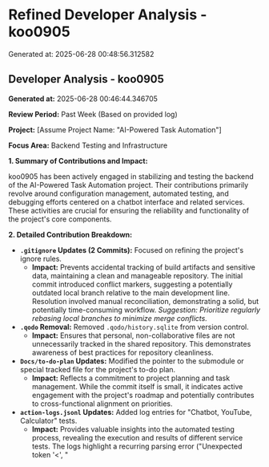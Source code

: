 # Refined Developer Analysis - koo0905
Generated at: 2025-06-28 00:48:56.312582

## Developer Analysis - koo0905

**Generated at:** 2025-06-28 00:46:44.346705

**Review Period:** Past Week (Based on provided log)

**Project:** [Assume Project Name: "AI-Powered Task Automation"]

**Focus Area:** Backend Testing and Infrastructure

**1. Summary of Contributions and Impact:**

koo0905 has been actively engaged in stabilizing and testing the backend of the AI-Powered Task Automation project. Their contributions primarily revolve around configuration management, automated testing, and debugging efforts centered on a chatbot interface and related services. These activities are crucial for ensuring the reliability and functionality of the project's core components.

**2. Detailed Contribution Breakdown:**

*   **`.gitignore` Updates (2 Commits):** Focused on refining the project's ignore rules.
    *   **Impact:** Prevents accidental tracking of build artifacts and sensitive data, maintaining a clean and manageable repository. The initial commit introduced conflict markers, suggesting a potentially outdated local branch relative to the main development line. Resolution involved manual reconciliation, demonstrating a solid, but potentially time-consuming workflow.  *Suggestion: Prioritize regularly rebasing local branches to minimize merge conflicts.*
*   **`.qodo` Removal:** Removed `.qodo/history.sqlite` from version control.
    *   **Impact:**  Ensures that personal, non-collaborative files are not unnecessarily tracked in the shared repository. This demonstrates awareness of best practices for repository cleanliness.
*   **`Docs/to-do-plan` Updates:** Modified the pointer to the submodule or special tracked file for the project's to-do plan.
    *   **Impact:** Reflects a commitment to project planning and task management. While the commit itself is small, it indicates active engagement with the project's roadmap and potentially contributes to cross-functional alignment on priorities.
*   **`action-logs.jsonl` Updates:** Added log entries for "Chatbot, YouTube, Calculator" tests.
    *   **Impact:** Provides valuable insights into the automated testing process, revealing the execution and results of different service tests.  The logs highlight a recurring parsing error ("Unexpected token '<', \"<title>Err\"... is not valid JSON"), indicating a potential issue with an upstream service consistently returning HTML error pages when JSON is expected. This suggests a problem with error handling in the test setup or the services themselves. There are also successful tests, showing that while there are bugs, tests are also finding paths for execution.  The logs give a detailed view into the chatbot usage.
*   **`playwright-state.json` Update:** Significantly modified the `playwright-state.json` file, capturing the state of a Playwright-based chatbot test.
    *   **Impact:** Provides a detailed record of chatbot interaction, including user input, assistant responses, and internal test status. The extensive `logs` array within the file contains valuable debugging information. A particular error, "Executable doesn't exist," indicates a missing browser dependency for Playwright. The logs also contain error messages with suggestions. Analyzing these states allows for detailed analysis of bot performance.

**3. Technical Expertise Demonstrated:**

*   **Version Control (Git):** Demonstrated proficiency in resolving merge conflicts and managing submodules (or tracked files as special objects). The ability to successfully reconcile the `.gitignore` file under conflict conditions underscores a strong understanding of Git branching and merging.
*   **Configuration Management:** The ongoing `.gitignore` updates demonstrate an understanding of the importance of managing project dependencies and build artifacts to maintain a clean repository.
*   **Testing and Debugging:** The extensive log entries and the modification of `playwright-state.json` highlight a strong focus on testing and debugging. koo0905 is actively running automated tests, analyzing logs, and identifying errors. The presence of both success and error messages indicates a methodical approach to testing and a commitment to code quality.
*   **Playwright Framework:** koo0905 has demonstrably experience in using the Playwright framework for end-to-end testing. They are using it to record detailed dialogues with the chatbot.
*   **JSON Data Handling:** The `action-logs.jsonl` file structure and the parsing errors highlight an awareness of JSON data structures and common parsing issues. The error message suggests that the developer understands that the data is not in the correct JSON format.
*   **Chatbot Testing and Debugging:** The `playwright-state.json` file indicates experience in testing chatbot-based applications, specifically focusing on dialogue flow, command execution (e.g., `$ls`), and response verification.

**4. Work Style and Collaboration:**

*   Based on the frequency of commits related to configuration and testing, koo0905 appears to be a proactive developer who is focused on ensuring code quality and stability.
*   The resolution of the `.gitignore` conflict suggests a willingness to address immediate issues and maintain a stable codebase.
*   The inclusion of detailed log information in `action-logs.jsonl` and `playwright-state.json` suggests that koo0905 is conscientious about providing sufficient debugging information.
*   *Action Item: Observe koo0905's interactions during sprint planning and daily stand-ups to gain a better understanding of their communication style and collaboration skills.* *Ask for feedback on their collaboration and willingness to help other team members.*

**5. Areas for Improvement and Recommendations:**

*   **`.gitignore` Optimization:**
    *   **Issue:** The `.gitignore` file contains merge conflict markers and potentially redundant entries.
    *   **Recommendation:** Review the `.gitignore` file using a visual diff tool (e.g., `git difftool`) to identify and remove conflict markers and redundant entries. Standardize the format (e.g., consistent use of comments, alphabetical sorting) for improved readability. Allocate 30 minutes for this task.
*   **JSON Parsing Error Resolution:**
    *   **Issue:**  The error message "Unexpected token '<', \"<title>Err\"... is not valid JSON" in `action-logs.jsonl` indicates that HTML is being parsed as JSON. This suggests a problem with the test setup or the services under test, or a bug in error handling.
    *   **Recommendation:**
        1.  Trace the source of the data being parsed in the tests that generate the failing log entries. Determine why HTML (likely an error page) is being returned instead of JSON. Focus on the Chatbot, YouTube, and Calculator tests.
        2.  Implement robust error handling for cases where the data is not in the expected JSON format. Use a try-except block with specific exception handling (e.g., `json.JSONDecodeError`) to catch parsing errors and log informative messages.
        3. Review the test configurations to ensure tests can reach the services they are intended to reach.
        4. Allocate 2 hours for initial investigation and error handling implementation.
*   **Playwright Browser Installation:**
    *   **Issue:** The "Executable doesn't exist" error message in the Playwright logs indicates a missing browser installation.
    *   **Recommendation:** Execute `npx playwright install` to download the necessary browsers for Playwright tests to execute correctly. Verify that the correct browsers are installed and accessible to the test environment. Add a CI/CD process step that verifies installation. This is a high-priority task with an estimated completion time of 15 minutes.
*   **Chatbot Testing Strategy Enhancement:**
    *   **Issue:** While the logs capture chatbot interaction, a more structured testing strategy would improve reliability and coverage.
    *   **Recommendation:** Develop a set of specific test cases for the chatbot functionality. These test cases should cover different commands, error conditions (e.g., invalid input, unexpected responses), and user input scenarios. Consider using data-driven testing to generate test cases automatically. Create a dedicated testing document outlining these tests. This will create more comprehensive testing. Allocate 4 hours over the next week to design and implement this strategy.
*   **Communication and Collaboration:**
    *   **Observation:** While technical skills are evident, direct observation of koo0905's communication and collaboration style within the team is lacking.
    *   **Recommendation:** Schedule a brief one-on-one meeting to discuss current projects, challenges, and potential areas for collaboration. Actively observe koo0905 during team meetings and look for opportunities to provide feedback on their communication style. Encourage koo0905 to participate in code reviews and knowledge-sharing sessions.
* **Leverage Playwright Expertise**
    * **Observation:** koo0905 has demonstrated strong capabilities with the Playwright Framework.
    * **Recommendation:** Ask koo0905 if they have the bandwidth to act as the point of contact for Playwright questions from other developers. Have them create a brief document on Playwright guidelines and tips for other developers.

**6. Overall Assessment:**

koo0905 is a valuable developer who is actively engaged in testing, debugging, and improving the project's backend infrastructure. They demonstrate a strong understanding of Git, configuration management, testing frameworks (Playwright), and JSON data handling. The recommendations focus on resolving identified errors, improving testing strategies, and fostering better collaboration within the team. Regularly track progress on these recommendations and provide ongoing support to help koo0905 reach their full potential.

**7. Follow-Up Plan:**

*   Schedule a follow-up meeting in one week (2025-07-05) to discuss progress on the recommendations and address any challenges.
*   Monitor the `action-logs.jsonl` file for recurring JSON parsing errors.
*   Track the number of tests and the code coverage of the Chatbot testing suite.
*   Solicit feedback from other team members regarding koo0905's communication and collaboration style.

This analysis provides a more detailed and actionable assessment of koo0905's contributions, strengths, and areas for improvement. It also emphasizes the importance of ongoing monitoring and support to ensure that the developer continues to grow and contribute effectively to the project.
